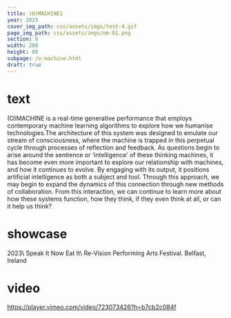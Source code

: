 ```yaml
---
title: (O)MACHINE1
year: 2023
cover_img_path: css/assets/imgs/test-4.gif
page_img_path: css/assets/imgs/om-01.png
section: 0
width: 200
height: 80
subpage: /o-machine.html
draft: true
---
```



# text
(O)MACHINE is a real-time generative performance that employs contemporary machine learning algorithms to explore how we humanise technologies.The architecture of this system was designed to emulate our stream of consciousness, where the machine is trapped in this perpetual cycle through processes of reflection and feedback. As questions begin to arise around the sentience or ‘intelligence’ of these thinking machines, it has become even more important to explore our relationship with machines, and how it continues to evolve. By engaging with its output, it positions artificial intelligence as both a subject and tool. Through this approach, we may begin to expand the dynamics of this connection through new methods of collaboration. From this interaction, we can continue to learn more about how these systems function, how they think, if they even think at all, or can it help us think?
# showcase
2023\ Speak It Now Eat It\ Re-Vision Performing Arts Festival. Belfast, Ireland
# video
https://player.vimeo.com/video/723073426?h=b7cb2c084f